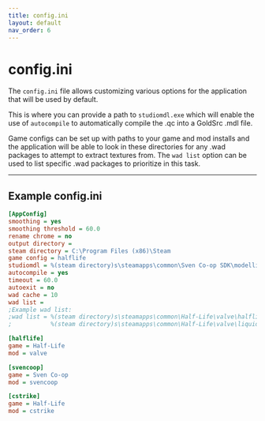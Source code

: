```yaml
---
title: config.ini
layout: default
nav_order: 6
---
```


# config.ini

The `config.ini` file allows customizing various options for the application that will be used by default.

This is where you can provide a path to `studiomdl.exe` which will enable the use of `autocompile` to automatically compile the .qc into a GoldSrc .mdl file.

Game configs can be set up with paths to your game and mod installs and the application will be able to look in these directories for any .wad packages to attempt to extract textures from. The `wad list` option can be used to list specific .wad packages to prioritize in this task.

---

## Example config.ini

```ini
[AppConfig]
smoothing = yes
smoothing threshold = 60.0
rename chrome = no
output directory = 
steam directory = C:\Program Files (x86)\Steam
game config = halflife
studiomdl = %(steam directory)s\steamapps\common\Sven Co-op SDK\modelling\studiomdl.exe
autocompile = yes
timeout = 60.0
autoexit = no
wad cache = 10
wad list = 
;Example wad list:
;wad list = %(steam directory)s\steamapps\common\Half-Life\valve\halflife.wad,
;           %(steam directory)s\steamapps\common\Half-Life\valve\liquids.wad,

[halflife]
game = Half-Life
mod = valve

[svencoop]
game = Sven Co-op
mod = svencoop

[cstrike]
game = Half-Life
mod = cstrike
```
